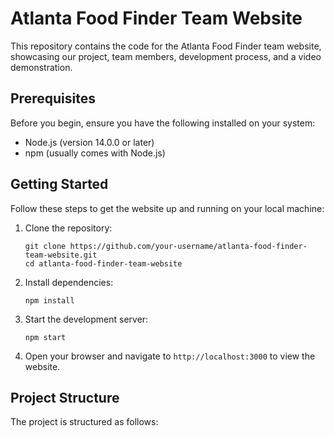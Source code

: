 # Atlanta Food Finder Team Website

This repository contains the code for the Atlanta Food Finder team website, showcasing our project, team members, development process, and a video demonstration.

## Prerequisites

Before you begin, ensure you have the following installed on your system:
- Node.js (version 14.0.0 or later)
- npm (usually comes with Node.js)

## Getting Started

Follow these steps to get the website up and running on your local machine:

1. Clone the repository:
   ```
   git clone https://github.com/your-username/atlanta-food-finder-team-website.git
   cd atlanta-food-finder-team-website
   ```

2. Install dependencies:
   ```
   npm install
   ```

3. Start the development server:
   ```
   npm start
   ```

4. Open your browser and navigate to `http://localhost:3000` to view the website.

## Project Structure

The project is structured as follows:
